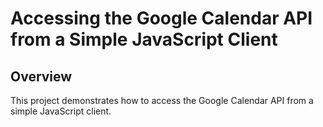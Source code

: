 # Accessing the Google Calendar API from a Simple JavaScript Client

## Overview

This project demonstrates how to access the Google Calendar API from a simple JavaScript client.
